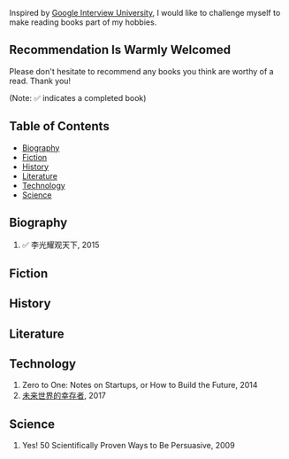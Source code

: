 Inspired by [Google Interview University](https://github.com/jwasham/google-interview-university/blob/master/README.md), I would like to challenge myself to make reading books part of my hobbies. 

## Recommendation Is Warmly Welcomed

Please don't hesitate to recommend any books you think are worthy of a read. Thank you!

(Note: :white_check_mark: indicates a completed book)

## Table of Contents

- [Biography](#biography)
- [Fiction](#fiction)
- [History](#history)
- [Literature](#literature)
- [Technology](#technology)
- [Science](#science)

## Biography
1. :white_check_mark: 李光耀观天下, 2015

## Fiction
    
## History

## Literature

## Technology
1. Zero to One: Notes on Startups, or How to Build the Future, 2014
1. [未来世界的幸存者](https://ruanyf.github.io/survivor/index.html), 2017

## Science
1. Yes! 50 Scientifically Proven Ways to Be Persuasive, 2009
